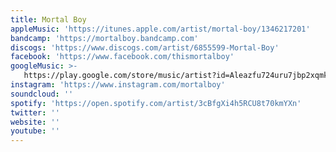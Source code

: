 ```yaml
---
title: Mortal Boy
appleMusic: 'https://itunes.apple.com/artist/mortal-boy/1346217201'
bandcamp: 'https://mortalboy.bandcamp.com'
discogs: 'https://www.discogs.com/artist/6855599-Mortal-Boy'
facebook: 'https://www.facebook.com/thismortalboy'
googleMusic: >-
   https://play.google.com/store/music/artist?id=Aleazfu724uru7jbp2xqmkthnsi
instagram: 'https://www.instagram.com/mortalboy'
soundcloud: ''
spotify: 'https://open.spotify.com/artist/3cBfgXi4h5RCU8t70kmYXn'
twitter: ''
website: ''
youtube: ''
---
```

